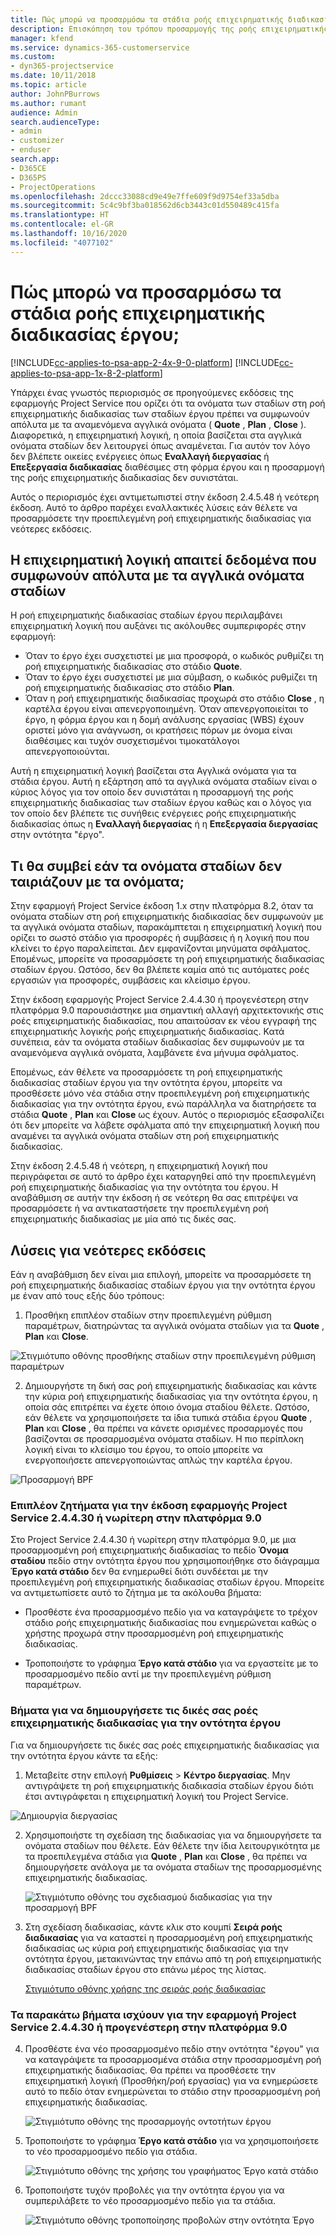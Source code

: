 ```yaml
---
title: Πώς μπορώ να προσαρμόσω τα στάδια ροής επιχειρηματικής διαδικασίας έργου;
description: Επισκόπηση του τρόπου προσαρμογής της ροής επιχειρηματικής διαδικασίας σταδίων έργου.
manager: kfend
ms.service: dynamics-365-customerservice
ms.custom:
- dyn365-projectservice
ms.date: 10/11/2018
ms.topic: article
author: JohnPBurrows
ms.author: rumant
audience: Admin
search.audienceType:
- admin
- customizer
- enduser
search.app:
- D365CE
- D365PS
- ProjectOperations
ms.openlocfilehash: 2dccc33088cd9e49e7ffe609f9d9754ef33a5dba
ms.sourcegitcommit: 5c4c9bf3ba018562d6cb3443c01d550489c415fa
ms.translationtype: HT
ms.contentlocale: el-GR
ms.lasthandoff: 10/16/2020
ms.locfileid: "4077102"
---
```

# <a name="how-do-i-customize-the-project-stages-business-process-flow"></a>Πώς μπορώ να προσαρμόσω τα στάδια ροής επιχειρηματικής διαδικασίας έργου;
[!INCLUDE[cc-applies-to-psa-app-2-4x-9-0-platform](../includes/cc-applies-to-psa-app-2-4x-9-0-platform.md)]
[!INCLUDE[cc-applies-to-psa-app-1x-8-2-platform](../includes/cc-applies-to-psa-app-1x-8-2-platform.md)]

Υπάρχει ένας γνωστός περιορισμός σε προηγούμενες εκδόσεις της εφαρμογής Project Service που ορίζει ότι τα ονόματα των σταδίων στη ροή επιχειρηματικής διαδικασίας των σταδίων έργου πρέπει να συμφωνούν απόλυτα με τα αναμενόμενα αγγλικά ονόματα ( **Quote** , **Plan** , **Close** ). Διαφορετικά, η επιχειρηματική λογική, η οποία βασίζεται στα αγγλικά ονόματα σταδίων δεν λειτουργεί όπως αναμένεται. Για αυτόν τον λόγο δεν βλέπετε οικείες ενέργειες όπως **Εναλλαγή διεργασίας** ή **Επεξεργασία διαδικασίας** διαθέσιμες στη φόρμα έργου και η προσαρμογή της ροής επιχειρηματικής διαδικασίας δεν συνιστάται. 

Αυτός ο περιορισμός έχει αντιμετωπιστεί στην έκδοση 2.4.5.48 ή νεότερη έκδοση. Αυτό το άρθρο παρέχει εναλλακτικές λύσεις εάν θέλετε να προσαρμόσετε την προεπιλεγμένη ροή επιχειρηματικής διαδικασίας για νεότερες εκδόσεις.  

## <a name="business-logic-requires-an-exact-match-with-english-stage-names"></a>Η επιχειρηματική λογική απαιτεί δεδομένα που συμφωνούν απόλυτα με τα αγγλικά ονόματα σταδίων

Η ροή επιχειρηματικής διαδικασίας σταδίων έργου περιλαμβάνει επιχειρηματική λογική που αυξάνει τις ακόλουθες συμπεριφορές στην εφαρμογή:
- Όταν το έργο έχει συσχετιστεί με μια προσφορά, ο κωδικός ρυθμίζει τη ροή επιχειρηματικής διαδικασίας στο στάδιο **Quote**.
- Όταν το έργο έχει συσχετιστεί με μια σύμβαση, ο κωδικός ρυθμίζει τη ροή επιχειρηματικής διαδικασίας στο στάδιο **Plan**.
- Όταν η ροή επιχειρηματικής διαδικασίας προχωρά στο στάδιο **Close** , η καρτέλα έργου είναι απενεργοποιημένη. Όταν απενεργοποιείται το έργο, η φόρμα έργου και η δομή ανάλυσης εργασίας (WBS) έχουν οριστεί μόνο για ανάγνωση, οι κρατήσεις πόρων με όνομα είναι διαθέσιμες και τυχόν συσχετισμένοι τιμοκατάλογοι απενεργοποιούνται.

Αυτή η επιχειρηματική λογική βασίζεται στα Αγγλικά ονόματα για τα στάδια έργου. Αυτή η εξάρτηση από τα αγγλικά ονόματα σταδίων είναι ο κύριος λόγος για τον οποίο δεν συνιστάται η προσαρμογή της ροής επιχειρηματικής διαδικασίας των σταδίων έργου καθώς και ο λόγος για τον οποίο δεν βλέπετε τις συνήθεις ενέργειες ροής επιχειρηματικής διαδικασίας όπως η **Εναλλαγή διεργασίας** ή η **Επεξεργασία διεργασίας** στην οντότητα "έργο".

## <a name="what-happens-if-the-stage-names-dont-match-the-english-names"></a>Τι θα συμβεί εάν τα ονόματα σταδίων δεν ταιριάζουν με τα ονόματα;

Στην εφαρμογή Project Service έκδοση 1.x στην πλατφόρμα 8.2, όταν τα ονόματα σταδίων στη ροή επιχειρηματικής διαδικασίας δεν συμφωνούν με τα αγγλικά ονόματα σταδίων, παρακάμπτεται η επιχειρηματική λογική που ορίζει το σωστό στάδιο για προσφορές ή συμβάσεις ή η λογική που που κλείνει το έργο παραλείπεται. Δεν εμφανίζονται μηνύματα σφάλματος. Επομένως, μπορείτε να προσαρμόσετε τη ροή επιχειρηματικής διαδικασίας σταδίων έργου. Ωστόσο, δεν θα βλέπετε καμία από τις αυτόματες ροές εργασιών για προσφορές, συμβάσεις και κλείσιμο έργου.

Στην έκδοση εφαρμογής Project Service 2.4.4.30 ή προγενέστερη στην πλατφόρμα 9.0 παρουσιάστηκε μια σημαντική αλλαγή αρχιτεκτονικής στις ροές επιχειρηματικής διαδικασίας, που απαιτούσαν εκ νέου εγγραφή της επιχειρηματικής λογικής ροής επιχειρηματικής διαδικασίας. Κατά συνέπεια, εάν τα ονόματα σταδίων διαδικασίας δεν συμφωνούν με τα αναμενόμενα αγγλικά ονόματα, λαμβάνετε ένα μήνυμα σφάλματος. 

Επομένως, εάν θέλετε να προσαρμόσετε τη ροή επιχειρηματικής διαδικασίας σταδίων έργου για την οντότητα έργου, μπορείτε να προσθέσετε μόνο νέα στάδια στην προεπιλεγμένη ροή επιχειρηματικής διαδικασίας για την οντότητα έργου, ενώ παράλληλα να διατηρήσετε τα στάδια **Quote** , **Plan** και **Close** ως έχουν. Αυτός ο περιορισμός εξασφαλίζει ότι δεν μπορείτε να λάβετε σφάλματα από την επιχειρηματική λογική που αναμένει τα αγγλικά ονόματα σταδίων στη ροή επιχειρηματικής διαδικασίας.

Στην έκδοση 2.4.5.48 ή νεότερη, η επιχειρηματική λογική που περιγράφεται σε αυτό το άρθρο έχει καταργηθεί από την προεπιλεγμένη ροή επιχειρηματικής διαδικασίας για την οντότητα του έργου. Η αναβάθμιση σε αυτήν την έκδοση ή σε νεότερη θα σας επιτρέψει να προσαρμόσετε ή να αντικαταστήσετε την προεπιλεγμένη ροή επιχειρηματικής διαδικασίας με μία από τις δικές σας. 

## <a name="workarounds-for-earlier-versions"></a>Λύσεις για νεότερες εκδόσεις

Εάν η αναβάθμιση δεν είναι μια επιλογή, μπορείτε να προσαρμόσετε τη ροή επιχειρηματικής διαδικασίας σταδίων έργου για την οντότητα έργου με έναν από τους εξής δύο τρόπους:

1. Προσθήκη επιπλέον σταδίων στην προεπιλεγμένη ρύθμιση παραμέτρων, διατηρώντας τα αγγλικά ονόματα σταδίων για τα **Quote** , **Plan** και **Close**.


![Στιγμιότυπο οθόνης προσθήκης σταδίων στην προεπιλεγμένη ρύθμιση παραμέτρων](media/FAQ-Customize-BPF-1.png)
 
2. Δημιουργήστε τη δική σας ροή επιχειρηματικής διαδικασίας και κάντε την κύρια ροή επιχειρηματικής διαδικασίας για την οντότητα έργου, η οποία σάς επιτρέπει να έχετε όποιο όνομα σταδίου θέλετε. Ωστόσο, εάν θέλετε να χρησιμοποιήσετε τα ίδια τυπικά στάδια έργου **Quote** , **Plan** και **Close** , θα πρέπει να κάνετε ορισμένες προσαρμογές που βασίζονται σε προσαρμοσμένα ονόματα σταδίων. Η πιο περίπλοκη λογική είναι το κλείσιμο του έργου, το οποίο μπορείτε να ενεργοποιήσετε απενεργοποιώντας απλώς την καρτέλα έργου.

![Προσαρμογή BPF](media/FAQ-Customize-BPF-2.png)

### <a name="additional-considerations-for-project-service-app-version-24430-or-earlier-on-platform-90"></a>Επιπλέον ζητήματα για την έκδοση εφαρμογής Project Service 2.4.4.30 ή νωρίτερη στην πλατφόρμα 9.0

Στο Project Service 2.4.4.30 ή νωρίτερη στην πλατφόρμα 9.0, με μια προσαρμοσμένη ροή επιχειρηματικής διαδικασίας το πεδίο **Όνομα σταδίου** πεδίο στην οντότητα έργου που χρησιμοποιήθηκε στο διάγραμμα **Έργο κατά στάδιο** δεν θα ενημερωθεί διότι συνδέεται με την προεπιλεγμένη ροή επιχειρηματικής διαδικασίας σταδίων έργου. Μπορείτε να αντιμετωπίσετε αυτό το ζήτημα με τα ακόλουθα βήματα:

- Προσθέστε ένα προσαρμοσμένο πεδίο για να καταγράψετε το τρέχον στάδιο ροής επιχειρηματικής διαδικασίας που ενημερώνεται καθώς ο χρήστης προχωρά στην προσαρμοσμένη ροή επιχειρηματικής διαδικασίας.

- Τροποποιήστε το γράφημα **Έργο κατά στάδιο** για να εργαστείτε με το προσαρμοσμένο πεδίο αντί με την προεπιλεγμένη ρύθμιση παραμέτρων.

### <a name="steps-to-create-your-own-business-process-flow-for-the-project-entity"></a>Βήματα για να δημιουργήσετε τις δικές σας ροές επιχειρηματικής διαδικασίας για την οντότητα έργου

Για να δημιουργήσετε τις δικές σας ροές επιχειρηματικής διαδικασίας για την οντότητα έργου κάντε τα εξής:

1. Μεταβείτε στην επιλογή **Ρυθμίσεις** > **Κέντρο διεργασίας**. Μην αντιγράψετε τη ροή επιχειρηματικής διαδικασία σταδίων έργου διότι έτσι αντιγράφεται η επιχειρηματική λογική του Project Service.

  ![Δημιουργία διεργασίας](media/FAQ-Customize-BPF-3.png)

2. Χρησιμοποιήστε τη σχεδίαση της διαδικασίας για να δημιουργήσετε τα ονόματα σταδίων που θέλετε. Εάν θέλετε την ίδια λειτουργικότητα με τα προεπιλεγμένα στάδια για **Quote** , **Plan** και **Close** , θα πρέπει να δημιουργήσετε ανάλογα με τα ονόματα σταδίων της προσαρμοσμένης επιχειρηματικής διαδικασίας.

   ![Στιγμιότυπο οθόνης του σχεδιασμού διαδικασίας για την προσαρμογή BPF](media/FAQ-Customize-BPF-4.png) 

3. Στη σχεδίαση διαδικασίας, κάντε κλικ στο κουμπί **Σειρά ροής διαδικασίας** για να καταστεί η προσαρμοσμένη ροή επιχειρηματικής διαδικασίας ως κύρια ροή επιχειρηματικής διαδικασίας για την οντότητα έργου, μετακινώντας την επάνω από τη ροή επιχειρηματικής διαδικασίας σταδίων έργου στο επάνω μέρος της λίστας.


   [Στιγμιότυπο οθόνης χρήσης της σειράς ροής διαδικασίας](media/FAQ-Customize-BPF-5-720.png)

### <a name="the-following-steps-apply-to-project-service-app-24430-or-earlier-on-the-90-platform"></a>Τα παρακάτω βήματα ισχύουν για την εφαρμογή Project Service 2.4.4.30 ή προγενέστερη στην πλατφόρμα 9.0

4. Προσθέστε ένα νέο προσαρμοσμένο πεδίο στην οντότητα "έργου" για να καταγράψετε τα προσαρμοσμένα στάδια στην προσαρμοσμένη ροή επιχειρηματικής διαδικασίας. Θα πρέπει να προσθέσετε την επιχειρηματική λογική (Προσθήκη/ροή εργασίας) για να ενημερώσετε αυτό το πεδίο όταν ενημερώνεται το στάδιο στην προσαρμοσμένη ροή επιχειρηματικής διαδικασίας.

   ![Στιγμιότυπο οθόνης της προσαρμογής οντοτήτων έργου](media/FAQ-Customize-BPF-6-720.png)

5. Τροποποιήστε το γράφημα **Έργο κατά στάδιο** για να χρησιμοποιήσετε το νέο προσαρμοσμένο πεδίο για στάδια.

   ![Στιγμιότυπο οθόνης της χρήσης του γραφήματος Έργο κατά στάδιο](media/FAQ-Customize-BPF-7-720.png)

6. Τροποποιήστε τυχόν προβολές για την οντότητα έργου για να συμπεριλάβετε το νέο προσαρμοσμένο πεδίο για τα στάδια.

   ![Στιγμιότυπο οθόνης τροποποίησης προβολών στην οντότητα Έργο](media/FAQ-Customize-BPF-8-720.png)

